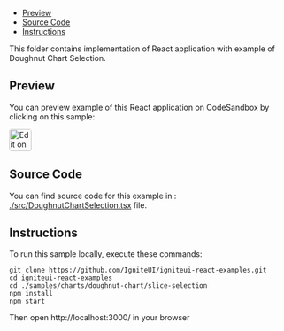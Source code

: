 <!-- NOTE: do not change this file because it will be auto re-generated from template file: -->
<!-- https://github.com/IgniteUI/igniteui-react-examples/tree/master/templates/sample/ReadMe.md -->

<!-- ## Table of Contents -->
- [Preview](#Preview)
- [Source Code](#Source-Code)
- [Instructions](#Instructions)

This folder contains implementation of React application with example of Doughnut Chart Selection.
<!-- in the Doughnut Chart component -->
<!-- [Doughnut Chart](https://infragistics.com/Reactsite/components/doughnut-chart.html) -->

## Preview

You can preview example of this React application on CodeSandbox by clicking on this sample:

<html lang="en" xmlns="http://www.w3.org/1999/xhtml">
    <body>
        <a target="_blank" href="https://codesandbox.io/s/github/IgniteUI/igniteui-react-examples/tree/master/samples/charts/doughnut-chart/slice-selection?fontsize=14&hidenavigation=1&theme=dark&view=preview&file=/src/DoughnutChartSelection.tsx" rel="noopener noreferrer">
            <img height="40px" style="border-radius: 0.25rem" alt="Edit on CodeSandbox" src="https://static.infragistics.com/xplatform/images/sandbox/code.png"/>
        </a>
        <!-- <a target="_blank"
href="https://codesandbox.io/s/github/IgniteUI/igniteui-react-examples/tree/master/samples/maps/geo-map/binding-csv-points?fontsize=14&hidenavigation=1&theme=dark&view=preview">
            <img alt="Edit Sample" src="https://codesandbox.io/static/img/play-codesandbox.svg"/>
        </a> -->
        <!-- <a target="_blank" style="margin-left: 0.5rem"
href="https://codesandbox.io/embed/github/IgniteUI/igniteui-react-examples/tree/master/samples/charts/doughnut-chart/slice-selection?fontsize=14&hidenavigation=1&theme=dark&view=preview&file=/src/DoughnutChartSelection.tsx">
            <img height="40px" style="border-radius: 5px" alt="View on CodeSandbox" src="https://static.infragistics.com/xplatform/images/sandbox/view.png"/>
        </a> -->
        <!-- <a target="_blank"
href="https://codesandbox.io/embed/github/IgniteUI/igniteui-react-examples/tree/master/samples/maps/geo-map/binding-csv-points?fontsize=14&hidenavigation=1&theme=dark&view=preview">
            <img alt="View on CodeSandbox" src="https://static.infragistics.com/xplatform/images/sandbox/view.png"/>
        </a>
https://codesandbox.io/embed/react-treemap-overview-rtb45
https://codesandbox.io/static/img/play-codesandbox.svg
https://codesandbox.io/embed/react-treemap-overview-rtb45?view=browser -->
    </body>
</html>

<!-- ## Sample Preview -->

<!-- <iframe
  src="https://codesandbox.io/embed/github/IgniteUI/igniteui-react-examples/tree/master/samples/charts/doughnut-chart/slice-selection?fontsize=14&hidenavigation=1&theme=dark&view=preview&file=/src/DoughnutChartSelection.tsx"
  style="width:100%; height:400px; border:0; border-radius: 4px; overflow:hidden;"
  allow="accelerometer; ambient-light-sensor; camera; encrypted-media; geolocation; gyroscope; hid; microphone; midi; payment; usb; vr"
  sandbox="allow-forms allow-modals allow-popups allow-presentation allow-same-origin allow-scripts"
></iframe> -->

## Source Code

You can find source code for this example in :
[./src/DoughnutChartSelection.tsx](./src/DoughnutChartSelection.tsx) file.

<!-- The following section provides source code from:
`./src/DoughnutChartSelection.tsx` file: -->

<!-- ```tsx
import * as React from 'react';
import { IgrDoughnutChartModule } from 'igniteui-react-charts';
import { IgrDoughnutChart } from 'igniteui-react-charts';
import { IgrRingSeriesModule } from 'igniteui-react-charts';
import { IgrRingSeries } from 'igniteui-react-charts';
import { IgrSliceClickEventArgs } from 'igniteui-react-charts';

IgrDoughnutChartModule.register();
IgrRingSeriesModule.register();

export default class DoughnutChartSelection extends React.Component<any, any> {

    public data: any[];
    public chart: IgrDoughnutChart;

    constructor(props: any) {
        super(props);

        this.initData();
        this.onPieRef = this.onPieRef.bind(this);
        this.onSliceClick = this.onSliceClick.bind(this);
    }

    public render() {
        return (
            <div style={{height: "100%", width: "100%" }}>
                <label >
                   Selected Slice: {this.state.selectedLabel}
                </label>

                <IgrDoughnutChart
                     ref={this.onPieRef}
                     height="calc(100% - 45px)"
                     allowSliceSelection="true"
                     sliceClick={this.onSliceClick}>
                        <IgrRingSeries name="ring1"
                            dataSource={this.state.data}
                            labelMemberPath="Company"
                            valueMemberPath="MarketShare"
                            selectedSliceStroke="white"
                            selectedSliceFill="rgb(143,143,143)"
                            selectedSliceOpacity = "1.0"
                            selectedSliceStrokeThickness= "2"/>
                </IgrDoughnutChart>
            </div>
        );
    }

    public onPieRef(chart: IgrDoughnutChart) {
        this.chart  = chart;
    }

    public onSliceClick = (s: IgrDoughnutChart, e: IgrSliceClickEventArgs) => {

        console.log("onSliceClick")
        let selectedSlices: string = "";

        if (e.i.isOthersSlice) {
            selectedSlices = "Other";
        } else if (e.i.isSelected &&
            e.i.dataContext !== undefined &&
            e.i.dataContext.Company !== undefined) {
            selectedSlices = e.dataContext.Company
        }

        // const series = this.chart.actualSeries;
        // if (series && series.length > 0) {
        //     const ringSeries = series[0] as IgrRingSeries;
        //     for (const i of ringSeries.selectedSlices.toArray()) {
        //         if (this.data[i] !== undefined) {
        //             selectedSlices += this.data[i].Company + " ";
        //         }
        //     }
        // }
        this.setState( {selectedLabel: selectedSlices } );
    }

    public initData() {
        this.data = [
            { MarketShare: 30, Company: "Google",    },
            { MarketShare: 15, Company: "Microsoft", },
            { MarketShare: 30, Company: "Apple",     },
            { MarketShare: 15, Company: "Samsung",   },
            { MarketShare: 10, Company: "Other",     },
        ];
        this.state = { data: this.data };
    }
}

``` -->

## Instructions
To run this sample locally, execute these commands:

```
git clone https://github.com/IgniteUI/igniteui-react-examples.git
cd igniteui-react-examples
cd ./samples/charts/doughnut-chart/slice-selection
npm install
npm start

```

Then open http://localhost:3000/ in your browser

